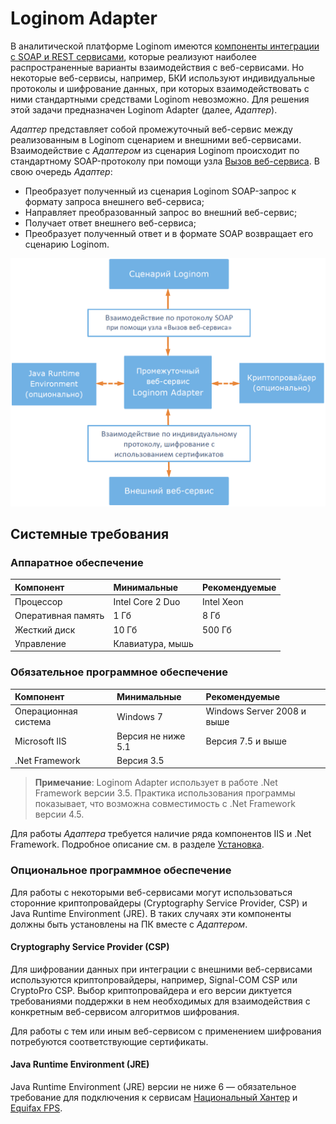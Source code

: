 # Loginom Adapter

В аналитической платформе Loginom имеются [компоненты интеграции с SOAP и REST сервисами](https://help.loginom.ru/userguide/integration/web-services/), которые реализуют наиболее распространенные варианты взаимодействия с веб-сервисами. Но некоторые веб-сервисы, например, БКИ используют индивидуальные протоколы и шифрование данных, при которых взаимодействовать с ними стандартными средствами Loginom невозможно. Для решения этой задачи предназначен Loginom Adapter (далее, *Адаптер*).

*Адаптер* представляет собой промежуточный веб-сервис между реализованным в Loginom сценарием и внешними веб-сервисами. Взаимодействие с *Адаптером* из сценария Loginom происходит по стандартному SOAP-протоколу при помощи узла [Вызов веб-сервиса](https://help.loginom.ru/userguide/processors/integration/calling-web-service.html). В свою очередь *Адаптер*:

- Преобразует полученный из сценария Loginom SOAP-запрос к формату запроса внешнего веб-сервиса;
- Направляет преобразованный запрос во внешний веб-сервис;
- Получает ответ внешнего веб-сервиса;
- Преобразует полученный ответ и в формате SOAP возвращает его сценарию Loginom.

![Рисунок 1. Типичная схема взаимодействия компонентов системы с использованием Адаптера](component_interaction_scheme.png)

## Системные требования

### Аппаратное обеспечение

| Компонент | Минимальные | Рекомендуемые |
|:--- |:---|:--- |
| Процессор | Intel Core 2 Duo | Intel Xeon |
| Оперативная память | 1 Гб | 8 Гб |
| Жесткий диск | 10 Гб | 500 Гб |
| Управление | Клавиатура, мышь | &nbsp; |

### Обязательное программное обеспечение

| Компонент | Минимальные | Рекомендуемые |
|:--- |:---|:--- |
| Операционная система | Windows 7 | Windows Server 2008 и выше |
| Microsoft IIS | Версия не ниже 5.1 | Версия 7.5 и выше |
| .Net Framework | Версия 3.5 | &nbsp; |

> **Примечание**: Loginom Adapter использует в работе .Net Framework версии 3.5. Практика использования программы показывает, что возможна совместимость с .Net Framework версии 4.5.

Для работы *Адаптера* требуется наличие ряда компонентов IIS и .Net Framework. Подробное описание см. в разделе [Установка](.\setup\README.md).

### Опциональное программное обеспечение

Для работы с некоторыми веб-сервисами могут использоваться сторонние криптопровайдеры (Cryptography Service Provider, CSP) и Java Runtime Environment (JRE). В таких случаях эти компоненты должны быть установлены на ПК вместе с *Адаптером*.

#### Cryptography Service Provider (CSP)

Для шифровании данных при интеграции с внешними веб-сервисами используются криптопровайдеры, например, Signal-COM CSP или CryptoPro CSP. Выбор криптопровайдера и его версии диктуется требованиями поддержки в нем необходимых для взаимодействия с конкретным веб-сервисом алгоритмов шифрования.

Для работы с тем или иным веб-сервисом с применением шифрования потребуются соответствующие сертификаты.

#### Java Runtime Environment (JRE)

Java Runtime Environment (JRE) версии не ниже 6 — обязательное требование для подключения к сервисам [Национальный Хантер](https://bki-okb.ru/corp/services/national-hunter) и [Equifax FPS](https://www.equifax.ru).
